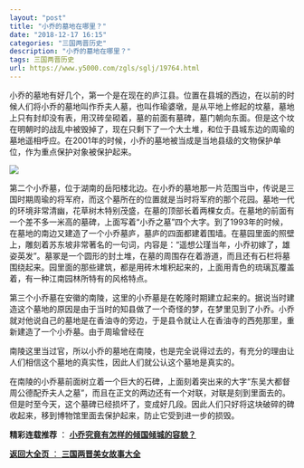 ```yaml
---
layout: "post"
title: "小乔的墓地在哪里？"
date: "2018-12-17 16:15"
categories: "三国两晋历史"
description: "小乔的墓地在哪里？"
tags: 三国两晋历史
url: https://www.y5000.com/zgls/sglj/19764.html
---
```






小乔的墓地有好几个，第一个是在现在的庐江县。位置在县城的西边，在以前的时候人们将小乔的墓地叫作乔夫人墓，也叫作瑜婆墩，是从平地上修起的坟墓，墓地上只有封却没有表，用汉砖垒砌着，墓的前面有墓碑，墓门朝向东面。但是这个坟在明朝时的战乱中被毁掉了，现在只剩下了一个大土堆，和位于县城东边的周瑜的墓地遥相呼应。在2001年的时候，小乔的墓地被当成是当地县级的文物保护单位，作为重点保护对象被保护起来。

![](https://img.y5000.com/uploads/allimg/170426/6-1F42610315I27.jpg)

第二个小乔墓，位于湖南的岳阳楼北边。在小乔的墓地那一片范围当中，传说是三国时期周瑜的将军府，而这个墓所在的位置就是当时将军府的那个花园。墓地一代的环境非常清幽，花草树木特别茂盛，在墓的顶部长着两棵女贞。在墓地的前面有一个差不多一米高的墓碑，上面写着“小乔之墓”四个大字。到了1993年的时候，在墓地的南边又建造了一个小乔墓庐，墓庐的四面都建着围墙。在墓园里面的照壁上，雕刻着苏东坡非常著名的一句词，内容是：“遥想公瑾当年，小乔初嫁了，雄姿英发”。墓冢是一个圆形的封土堆，在墓的周围存在着游道，而且还有石栏将墓围绕起来。园里面的那些建筑，都是用砖木堆积起来的，上面用青色的琉璃瓦覆盖着，有一种江南园林所特有的风格特点。

第三个小乔墓在安徽的南陵，这里的小乔墓是在乾隆时期建立起来的。据说当时建造这个墓地的原因是由于当时的知县做了一个奇怪的梦，在梦里见到了小乔。小乔就对他说自己的墓地是在香油寺的旁边，于是县令就让人在香油寺的西苑那里，重新建造了一个小乔墓。由于周瑜曾经在

南陵这里当过官，所以小乔的墓地在南陵，也是完全说得过去的，有充分的理由让人们相信这个墓地的真实性，因此人们就公认这个墓地是真实的。

在南陵的小乔墓前面树立着一个巨大的石碑，上面刻着突出来的大字“东吴大都督周公德配乔夫人之墓”，而且在正文的两边还有一个对联，对联是刻到里面去的。但是时至今天，这个墓碑已经损坏了，变成好几段。因此人们只好将这块破碎的碑收起来，移到博物馆里面去保护起来，防止它受到进一步的损毁。

**精彩连载推荐** ：
**[小乔究竟有怎样的倾国倾城的容貌？](https://www.y5000.com/zgls/sglj/19766.html)**

[**返回大全页** ： **三国两晋美女故事大全**](https://www.y5000.com/zgls/sglj/19752.html)
